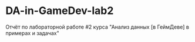 # DA-in-GameDev-lab2
Отчёт по лабораторной работе #2 курса "Анализ данных [в ГеймДеве] в примерах и задачах" 
